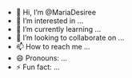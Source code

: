 - 👋 Hi, I’m @MariaDesiree
- 👀 I’m interested in ...
- 🌱 I’m currently learning ...
- 💞️ I’m looking to collaborate on ...
- 📫 How to reach me ...
- 😄 Pronouns: ...
- ⚡ Fun fact: ...

<!---
MariaDesiree/MariaDesiree is a ✨ special ✨ repository because its `README.md` (this file) appears on your GitHub profile.
You can click the Preview link to take a look at your changes.
--->

